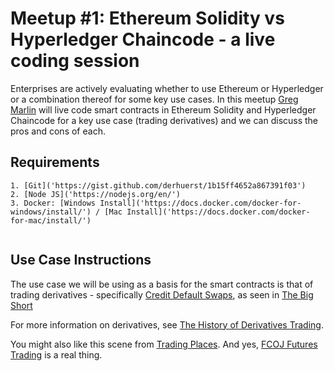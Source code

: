 # Meetup #1: Ethereum Solidity vs Hyperledger Chaincode - a live coding session

Enterprises are actively evaluating whether to use Ethereum or Hyperledger or a combination thereof for some key use cases. In this meetup [Greg Marlin]('https://www.linkedin.com/in/greg-marlin-8a4528a/') will live code smart contracts in Ethereum Solidity and Hyperledger Chaincode for a key use case (trading derivatives) and we can discuss the pros and cons of each.

## Requirements

```
1. [Git]('https://gist.github.com/derhuerst/1b15ff4652a867391f03')
2. [Node JS]('https://nodejs.org/en/')
3. Docker: [Windows Install]('https://docs.docker.com/docker-for-windows/install/') / [Mac Install]('https://docs.docker.com/docker-for-mac/install/')


```

## Use Case Instructions

The use case we will be using as a basis for the smart contracts is that of trading derivatives - specifically [Credit Default Swaps]('https://www.investopedia.com/terms/c/creditdefaultswap.asp'), as seen in [The Big Short]('https://www.youtube.com/watch?v=P-7HA9_qmdg'. )

For more information on derivatives, see [The History of Derivatives Trading]('https://medium.com/market-protocol/the-history-of-derivatives-trading-631e9ab64fed'). 

You might also like this scene from [Trading Places]('https://www.youtube.com/watch?v=RLySXTIBS3c'). And yes, [FCOJ Futures Trading]('https://www.theice.com/products/30/FCOJ-A-Futures') is a real thing. 

